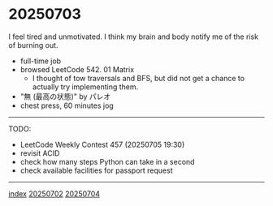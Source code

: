 <head><meta name="viewport" content="width=device-width, initial-scale=1.0, user-scalable=yes" /><meta charset="UTF-8"></head>

# 20250703

I feel tired and unmotivated. I think my brain and body notify me of the risk of burning out.

- full-time job
- browsed LeetCode 542. 01 Matrix
	- I thought of tow traversals and BFS, but did not get a chance to actually try implementing them.
- "無 (最高の状態)" by パレオ
- chest press, 60 minutes jog

---

TODO:

- LeetCode Weekly Contest 457 (20250705 19:30)
- revisit ACID
- check how many steps Python can take in a second
- check available facilities for passport request

---

[index](../../index.html)
[20250702](20250702.html)
[20250704](20250704.html)
